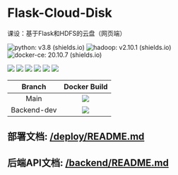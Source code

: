 # Flask-Cloud-Disk

课设：基于Flask和HDFS的云盘（网页端）

![python: v3.8 (shields.io)](https://img.shields.io/badge/python-v3.8-blue)  ![hadoop: v2.10.1 (shields.io)](https://img.shields.io/badge/hadoop-v2.10.1-blue)  ![docker-ce: 20.10.7 (shields.io)](https://img.shields.io/badge/docker--ce-20.10.7-orange)



![](https://img.shields.io/badge/Flask-v2.0.1-green)  ![](https://img.shields.io/badge/PyHdfs-v0.3.1-green)  ![](https://img.shields.io/badge/MongoEngine-v0.23.1-green)
![](https://img.shields.io/badge/JQuery-latest-green)  ![](https://img.shields.io/badge/Layui-v2.6.8-green)  ![](https://img.shields.io/badge/WebUploader-0.1.0-green)



|   Branch    |                         Docker Build                         |
| :---------: | :----------------------------------------------------------: |
|    Main     | ![](https://img.shields.io/github/checks-status/Philogag/Flask-HDFS-Cloud-Disk/main) |
| Backend-dev | ![](https://img.shields.io/github/checks-status/Philogag/Flask-HDFS-Cloud-Disk/backend-dev) |





## 部署文档: [/deploy/README.md](/deploy/README.md)





## 后端API文档: [/backend/README.md](/backend/README.md)

